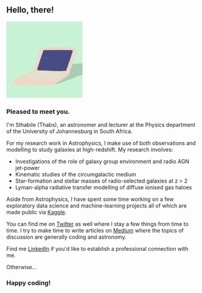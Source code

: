 ## Hello, there!

<img src="hello_world_giphy.gif" height="200">

### Pleased to meet you.


I'm Sthabile (Thabs), an astronomer and lecturer at the Physics department of the University of Johannesburg in South Africa. 

For my research work in Astrophysics, I make use of both observations and modelling to study galaxies at high-redshift. My research involves: 

- Investigations of the role of galaxy group environment and radio AGN jet-power
- Kinematic studies of the circumgalactic medium 
- Star-formation and stellar masses of radio-selected galaxies at z > 2
- Lyman-alpha radiative transfer modelling of diffuse ionised gas haloes



Aside from Astrophysics, I have spent some time working on a few exploratory data science and machine-learning projects all of which are made public via [Kaggle](http://kaggle.com/sthabile). 

You can find me on [Twitter](http://twitter.com/sthabile_kolwa) as well where I stay a few things from time to time. I try to make time to write articles on [Medium](https://sthabile.medium.com/) where the topics of discussion are generally coding and astronomy. 

Find me [LinkedIn](https://www.linkedin.com/in/sthabile-kolwa/) if you'd like to establish a professional connection with me. 


Otherwise...

### Happy coding!
